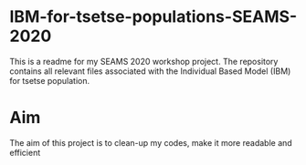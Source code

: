 # IBM-for-tsetse-populations-SEAMS-2020
This is a readme for my SEAMS 2020 workshop project. 
The repository contains all  relevant files associated with the Individual Based Model (IBM) for tsetse population. 
# Aim
The aim of this project is to clean-up my codes, make it more readable and efficient
